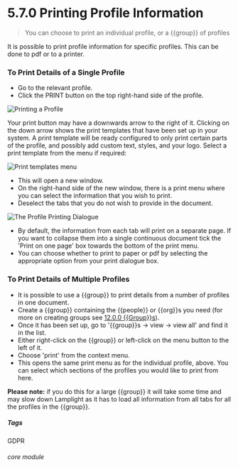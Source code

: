 # 5.7.0 <i class="fa fa-user"></i> Printing Profile Information

> You can choose to print an individual profile, or a {{group}} of profiles


It is possible to print profile information for specific profiles. This can be done to pdf or to a printer. 

### To Print Details of a Single Profile

- Go to the relevant profile.
- Click the PRINT button on the top right-hand side of the profile. 

![Printing a Profile](5.7.0a.png)

Your print button may have a downwards arrow to the right of it.  Clicking on the down arrow shows the print templates 
that have been set up in your system.  A print template will be ready configured to only print certain parts of the
profile, and possibly add custom text, styles, and your logo.  Select a print template from the menu if required:

![Print templates menu](5.7.0c.png)

- This will open a new window.
- On the right-hand side of the new window, there is a print menu where you can select the information that you wish to print. 
- Deselect the tabs that you do not wish to provide in the document.

![The Profile Printing Dialogue](5.7.0b.png)

- By default, the information from each tab will print on a separate page. If you want to collapse them into a single continuous document tick the 'Print on one page' box towards the bottom of the print menu. 
- You can choose whether to print to paper or pdf by selecting the appropriate option from your print dialogue box.

### To Print Details of Multiple Profiles

- It is possible to use a {{group}} to print details from a number of profiles in one document. 
- Create a {{group}} containing the {{people}} or {{org}}s you need (for more on creating groups see [12.0.0 {{Group}}s](/help/index/p/12.0.0)).
- Once it has been set up, go to '{{group}}s -> view -> view all' and find it in the list.
- Either right-click on the {{group}} or left-click on the menu button to the left of it. 
- Choose 'print' from the context menu.
- This opens the same print menu as for the individual profile, above. You can select which sections of the profiles you would like to print from here.

**Please note:** if you do this for a large {{group}} it will take some time and may slow down Lamplight as it has to load all information from all tabs for all the profiles in the {{group}}.

##### Tags
GDPR

###### core module
